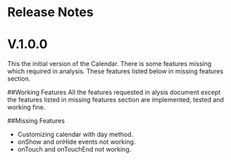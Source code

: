 
Release Notes
===================

V.1.0.0
=====

This the initial version of the Calendar. There is some features missing which required in analysis. These features listed below in missing features section. 

##Working Features
All the features requested in alysis document except the features listed in missing features section are implemented, tested and working fine.

##Missing Features

 - Customizing calendar with day method.
 - onShow and onHide events not working.
 - onTouch and onTouchEnd not working.
